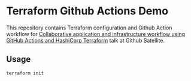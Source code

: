 # Terraform Github Actions Demo

This repository contains Terraform configuration and Github Action workflow for [Collaborative application and infrastructure workflow using GitHub Actions and HashiCorp Terraform](https://githubsatellite.com/schedule/#collaborative-application-and-infrastructure-workflow-using-github-actions-and-hashicorp-terraform) talk at Github Satellite.

## Usage

```bash
terraform init
```

